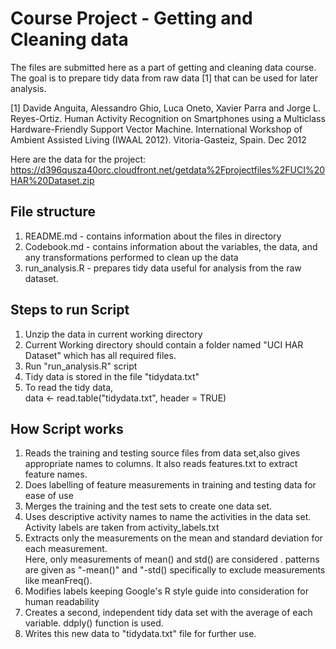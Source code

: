 # Course Project - Getting and Cleaning data
The files are submitted here as a part of getting and cleaning data course. 
The goal is to prepare tidy data from raw data [1] that can be used for later analysis.

[1] Davide Anguita, Alessandro Ghio, Luca Oneto, Xavier Parra and Jorge L. Reyes-Ortiz. Human Activity Recognition on Smartphones using a Multiclass Hardware-Friendly Support Vector Machine. International Workshop of Ambient Assisted Living (IWAAL 2012). Vitoria-Gasteiz, Spain. Dec 2012

Here are the data for the project:                                          
https://d396qusza40orc.cloudfront.net/getdata%2Fprojectfiles%2FUCI%20HAR%20Dataset.zip 

## File structure
1. README.md - contains information about the files in directory
2. Codebook.md - contains information about the variables, the data, and any transformations performed to clean up the data
3. run_analysis.R - prepares tidy data useful for analysis from the raw dataset.

## Steps to run Script
1. Unzip the data in current working directory
2. Current Working directory should contain a folder named "UCI HAR Dataset" which has all required files.
3. Run "run_analysis.R" script
4. Tidy data is stored in the file "tidydata.txt"
5. To read the tidy data,                                       
data <- read.table("tidydata.txt", header = TRUE)

## How Script works
1. Reads the training and testing source files from data set,also gives appropriate names to columns.
    It also reads features.txt to extract feature names.
2. Does labelling of feature measurements in training and testing data for ease of use
3. Merges the training and the test sets to create one data set.
4. Uses descriptive activity names to name the activities in the data set.
    Activity labels are taken from activity_labels.txt
5. Extracts only the measurements on the mean and standard deviation for each measurement.                        
    Here, only measurements of mean() and std() are considered . patterns are given as "-mean()" and "-std()            specifically to exclude measurements like meanFreq().
6. Modifies labels keeping Google's R style guide into consideration for human readability
7. Creates a second, independent tidy data set with the average of each variable. ddply() function is used.
8. Writes this new data to "tidydata.txt" file for further use.
